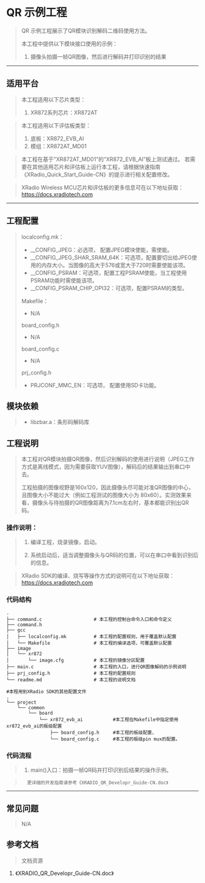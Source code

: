 # QR  示例工程

> QR 示例工程展示了QR模块识别解码二维码使用方法。
>
> 本工程中提供以下模块接口使用的示例：
>
> 1. 摄像头拍摄一帧QR图像，然后进行解码并打印识别的结果

---

## 适用平台

> 本工程适用以下芯片类型：
>
> 1. XR872系列芯片：XR872AT

> 本工程适用以下评估板类型：
> 1. 底板：XR872_EVB_AI
> 2. 模组：XR872AT_MD01

> 本工程在基于"XR872AT_MD01"的“XR872_EVB_AI”板上测试通过。
> 若需要在其他适用芯片和评估板上运行本工程，请根据快速指南《XRadio_Quick_Start_Guide-CN》的提示进行相关配置修改。

> XRadio Wireless MCU芯片和评估板的更多信息可在以下地址获取：
> https://docs.xradiotech.com

---

## 工程配置

> localconfig.mk：
>
> - __CONFIG_JPEG：必选项， 配置JPEG模块使能，需使能。
> - __CONFIG_JPEG_SHAR_SRAM_64K：可选项，配置要切出给JPEG使用的内存大小。当图像的高大于576或宽大于720时需要使能该项。
> - __CONFIG_PSRAM：可选项，配置工程PSRAM使能，当工程使用PSRAM功能时需使能该项。
> - __CONFIG_PSRAM_CHIP_OPI32：可选项，配置PSRAM的类型。
>
> Makefile：
>
> - N/A
>
> board_config.h
>
> - N/A
>
> board_config.c
>
> - N/A
>
> prj_config.h
>
> - PRJCONF_MMC_EN：可选项， 配置使用SD卡功能。
>

## 模块依赖

> - libzbar.a：条形码解码库

## 工程说明

> 本工程对QR模块拍摄QR图像，然后识别解码的使用进行说明（JPEG工作方式是离线模式，因为需要获取YUV图像），解码后的结果输出到串口中去。
>
> 工程拍摄的图像视野是160x120，因此摄像头尽可能对准QR图像的中心，且图像大小不能过大（例如工程测试的图像大小为 80x60）。实测效果来看，摄像头与待拍摄的QR图像距离为7.1cm左右时，基本都能识别出QR码。

### 操作说明：

> 1. 编译工程，烧录镜像，启动。
>
> 2. 系统启动后，适当调整摄像头与QR码的位置，可以在串口中看到识别后的信息。

> XRadio SDK的编译、烧写等操作方式的说明可在以下地址获取：
> https://docs.xradiotech.com

### 代码结构
```
.
├── command.c          			# 本工程的控制台命令入口和命令定义
├── command.h
├── gcc
│   ├── localconfig.mk          # 本工程的配置规则，用于覆盖默认配置
│   └── Makefile                # 本工程的编译选项，可覆盖默认配置
├── image
│   └── xr872
│       └── image.cfg           # 本工程的镜像分区配置
├── main.c                      # 本工程的入口，进行QR图像解码的示例说明
├── prj_config.h                # 本工程的配置规则
└── readme.md                   # 本工程的说明文档

#本程用到XRadio SDK的其他配置文件
.
└── project
    └── common
        └── board
            └── xr872_evb_ai           #本工程在Makefile中指定使用xr872_evb_ai的板级配置
                ├── board_config.h     #本工程的板级配置，
                └── board_config.c     #本工程的板级pin mux的配置。
```
### 代码流程

> 1. main()入口：拍摄一帧QR码并打印识别后结果的操作示例。

>		更详细的开发指南请参考《XRADIO_QR_Developr_Guide-CN.doc》

---

## 常见问题

> N/A

## 参考文档

> 文档资源
>
1. 《XRADIO_QR_Developr_Guide-CN.doc》
